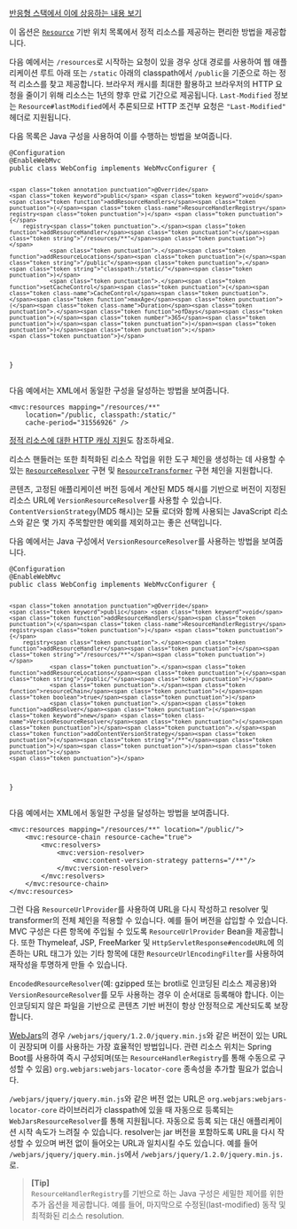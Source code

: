 <p><a href="https://docs.spring.io/spring-framework/reference/web/webflux/config.html#webflux-config-static-resources">반응형 스택에서 이에 상응하는 내용 보기</a></p>
<p>이 옵션은 <a href="https://docs.spring.io/spring-framework/docs/6.1.6/javadoc-api/org/springframework/core/io/Resource.html"><code>Resource</code></a> 기반 위치 목록에서 정적 리소스를 제공하는 편리한 방법을 제공합니다.</p>
<p>다음 예에서는 <code>/resources</code>로 시작하는 요청이 있을 경우 상대 경로를 사용하여 웹 애플리케이션 루트 아래 또는 <code>/static</code> 아래의 classpath에서 <code>/public</code>을 기준으로 하는 정적 리소스를 찾고 제공합니다. 브라우저 캐시를 최대한 활용하고 브라우저의 HTTP 요청을 줄이기 위해 리소스는 1년의 향후 만료 기간으로 제공됩니다. <code>Last-Modified</code> 정보는 <code>Resource#lastModified</code>에서 추론되므로 HTTP 조건부 요청은 <code>"Last-Modified"</code> 헤더로 지원됩니다.</p>
<p>다음 목록은 Java 구성을 사용하여 이를 수행하는 방법을 보여줍니다.</p>
<pre><code class="language-java"><span class="token annotation punctuation">@Configuration</span>
<span class="token annotation punctuation">@EnableWebMvc</span>
<span class="token keyword">public</span> <span class="token keyword">class</span> <span class="token class-name">WebConfig</span> <span class="token keyword">implements</span> <span class="token class-name">WebMvcConfigurer</span> <span class="token punctuation">{</span>

	<span class="token annotation punctuation">@Override</span>
	<span class="token keyword">public</span> <span class="token keyword">void</span> <span class="token function">addResourceHandlers</span><span class="token punctuation">(</span><span class="token class-name">ResourceHandlerRegistry</span> registry<span class="token punctuation">)</span> <span class="token punctuation">{</span>
		registry<span class="token punctuation">.</span><span class="token function">addResourceHandler</span><span class="token punctuation">(</span><span class="token string">"/resources/**"</span><span class="token punctuation">)</span>
				<span class="token punctuation">.</span><span class="token function">addResourceLocations</span><span class="token punctuation">(</span><span class="token string">"/public"</span><span class="token punctuation">,</span> <span class="token string">"classpath:/static/"</span><span class="token punctuation">)</span>
				<span class="token punctuation">.</span><span class="token function">setCacheControl</span><span class="token punctuation">(</span><span class="token class-name">CacheControl</span><span class="token punctuation">.</span><span class="token function">maxAge</span><span class="token punctuation">(</span><span class="token class-name">Duration</span><span class="token punctuation">.</span><span class="token function">ofDays</span><span class="token punctuation">(</span><span class="token number">365</span><span class="token punctuation">)</span><span class="token punctuation">)</span><span class="token punctuation">)</span><span class="token punctuation">;</span>
	<span class="token punctuation">}</span>
<span class="token punctuation">}</span></code></pre>
<p>다음 예에서는 XML에서 동일한 구성을 달성하는 방법을 보여줍니다.</p>
<pre><code class="language-xml"><span class="token tag"><span class="token tag"><span class="token punctuation">&lt;</span><span class="token namespace">mvc:</span>resources</span> <span class="token attr-name">mapping</span><span class="token attr-value"><span class="token punctuation">=</span><span class="token punctuation">"</span>/resources/**<span class="token punctuation">"</span></span>
	<span class="token attr-name">location</span><span class="token attr-value"><span class="token punctuation">=</span><span class="token punctuation">"</span>/public, classpath:/static/<span class="token punctuation">"</span></span>
	<span class="token attr-name">cache-period</span><span class="token attr-value"><span class="token punctuation">=</span><span class="token punctuation">"</span>31556926<span class="token punctuation">"</span></span> <span class="token punctuation">/&gt;</span></span></code></pre>
<p><a href="https://docs.spring.io/spring-framework/reference/web/webmvc/mvc-caching.html#mvc-caching-static-resources">정적 리소스에 대한 HTTP 캐싱 지원</a>도 참조하세요.</p>
<p>리소스 핸들러는 또한 최적화된 리소스 작업을 위한 도구 체인을 생성하는 데 사용할 수 있는 <a href="https://docs.spring.io/spring-framework/docs/6.1.6/javadoc-api/org/springframework/web/servlet/resource/ResourceResolver.html"><code>ResourceResolver</code></a> 구현 및 <a href="https://docs.spring.io/spring-framework/docs/6.1.6/javadoc-api/org/springframework/web/servlet/resource/ResourceTransformer.html"><code>ResourceTransformer</code></a> 구현 체인을 지원합니다.</p>
<p>콘텐츠, 고정된 애플리케이션 버전 등에서 계산된 MD5 해시를 기반으로 버전이 지정된 리소스 URL에 <code>VersionResourceResolver</code>를 사용할 수 있습니다. <code>ContentVersionStrategy</code>(MD5 해시)는 모듈 로더와 함께 사용되는 JavaScript 리소스와 같은 몇 가지 주목할만한 예외를 제외하고는 좋은 선택입니다.</p>
<p>다음 예에서는 Java 구성에서 <code>VersionResourceResolver</code>를 사용하는 방법을 보여줍니다.</p>
<pre><code class="language-java"><span class="token annotation punctuation">@Configuration</span>
<span class="token annotation punctuation">@EnableWebMvc</span>
<span class="token keyword">public</span> <span class="token keyword">class</span> <span class="token class-name">WebConfig</span> <span class="token keyword">implements</span> <span class="token class-name">WebMvcConfigurer</span> <span class="token punctuation">{</span>

	<span class="token annotation punctuation">@Override</span>
	<span class="token keyword">public</span> <span class="token keyword">void</span> <span class="token function">addResourceHandlers</span><span class="token punctuation">(</span><span class="token class-name">ResourceHandlerRegistry</span> registry<span class="token punctuation">)</span> <span class="token punctuation">{</span>
		registry<span class="token punctuation">.</span><span class="token function">addResourceHandler</span><span class="token punctuation">(</span><span class="token string">"/resources/**"</span><span class="token punctuation">)</span>
				<span class="token punctuation">.</span><span class="token function">addResourceLocations</span><span class="token punctuation">(</span><span class="token string">"/public/"</span><span class="token punctuation">)</span>
				<span class="token punctuation">.</span><span class="token function">resourceChain</span><span class="token punctuation">(</span><span class="token boolean">true</span><span class="token punctuation">)</span>
				<span class="token punctuation">.</span><span class="token function">addResolver</span><span class="token punctuation">(</span><span class="token keyword">new</span> <span class="token class-name">VersionResourceResolver</span><span class="token punctuation">(</span><span class="token punctuation">)</span><span class="token punctuation">.</span><span class="token function">addContentVersionStrategy</span><span class="token punctuation">(</span><span class="token string">"/**"</span><span class="token punctuation">)</span><span class="token punctuation">)</span><span class="token punctuation">;</span>
	<span class="token punctuation">}</span>
<span class="token punctuation">}</span></code></pre>
<p>다음 예에서는 XML에서 동일한 구성을 달성하는 방법을 보여줍니다.</p>
<pre><code class="language-xml"><span class="token tag"><span class="token tag"><span class="token punctuation">&lt;</span><span class="token namespace">mvc:</span>resources</span> <span class="token attr-name">mapping</span><span class="token attr-value"><span class="token punctuation">=</span><span class="token punctuation">"</span>/resources/**<span class="token punctuation">"</span></span> <span class="token attr-name">location</span><span class="token attr-value"><span class="token punctuation">=</span><span class="token punctuation">"</span>/public/<span class="token punctuation">"</span></span><span class="token punctuation">&gt;</span></span>
	<span class="token tag"><span class="token tag"><span class="token punctuation">&lt;</span><span class="token namespace">mvc:</span>resource-chain</span> <span class="token attr-name">resource-cache</span><span class="token attr-value"><span class="token punctuation">=</span><span class="token punctuation">"</span>true<span class="token punctuation">"</span></span><span class="token punctuation">&gt;</span></span>
		<span class="token tag"><span class="token tag"><span class="token punctuation">&lt;</span><span class="token namespace">mvc:</span>resolvers</span><span class="token punctuation">&gt;</span></span>
			<span class="token tag"><span class="token tag"><span class="token punctuation">&lt;</span><span class="token namespace">mvc:</span>version-resolver</span><span class="token punctuation">&gt;</span></span>
				<span class="token tag"><span class="token tag"><span class="token punctuation">&lt;</span><span class="token namespace">mvc:</span>content-version-strategy</span> <span class="token attr-name">patterns</span><span class="token attr-value"><span class="token punctuation">=</span><span class="token punctuation">"</span>/**<span class="token punctuation">"</span></span><span class="token punctuation">/&gt;</span></span>
			<span class="token tag"><span class="token tag"><span class="token punctuation">&lt;/</span><span class="token namespace">mvc:</span>version-resolver</span><span class="token punctuation">&gt;</span></span>
		<span class="token tag"><span class="token tag"><span class="token punctuation">&lt;/</span><span class="token namespace">mvc:</span>resolvers</span><span class="token punctuation">&gt;</span></span>
	<span class="token tag"><span class="token tag"><span class="token punctuation">&lt;/</span><span class="token namespace">mvc:</span>resource-chain</span><span class="token punctuation">&gt;</span></span>
<span class="token tag"><span class="token tag"><span class="token punctuation">&lt;/</span><span class="token namespace">mvc:</span>resources</span><span class="token punctuation">&gt;</span></span></code></pre>
<p>그런 다음 <code>ResourceUrlProvider</code>를 사용하여 URL을 다시 작성하고 resolver 및 transformer의 전체 체인을 적용할 수 있습니다. 예를 들어 버전을 삽입할 수 있습니다. MVC 구성은 다른 항목에 주입될 수 있도록 <code>ResourceUrlProvider</code> Bean을 제공합니다. 또한 Thymeleaf, JSP, FreeMarker 및 <code>HttpServletResponse#encodeURL</code>에 의존하는 URL 태그가 있는 기타 항목에 대한 <code>ResourceUrlEncodingFilter</code>를 사용하여 재작성을 투명하게 만들 수 있습니다.</p>
<p><code>EncodedResourceResolver</code>(예: gzipped 또는 brotli로 인코딩된 리소스 제공용)와 <code>VersionResourceResolver</code>를 모두 사용하는 경우 이 순서대로 등록해야 합니다. 이는 인코딩되지 않은 파일을 기반으로 콘텐츠 기반 버전이 항상 안정적으로 계산되도록 보장합니다.</p>
<p><a href="https://www.webjars.org/documentation">WebJars</a>의 경우 <code>/webjars/jquery/1.2.0/jquery.min.js</code>와 같은 버전이 있는 URL이 권장되며 이를 사용하는 가장 효율적인 방법입니다. 관련 리소스 위치는 Spring Boot를 사용하여 즉시 구성되며(또는 <code>ResourceHandlerRegistry</code>를 통해 수동으로 구성할 수 있음) <code>org.webjars:webjars-locator-core</code> 종속성을 추가할 필요가 없습니다.</p>
<p><code>/webjars/jquery/jquery.min.js</code>와 같은 버전 없는 URL은 <code>org.webjars:webjars-locator-core</code> 라이브러리가 classpath에 있을 때 자동으로 등록되는 <code>WebJarsResourceResolver</code>를 통해 지원됩니다. 자동으로 등록 되는 대신 애플리케이션 시작 속도가 느려질 수 있습니다. resolver는 jar 버전을 포함하도록 URL을 다시 작성할 수 있으며 버전 없이 들어오는 URL과 일치시킬 수도 있습니다. 예를 들어 <code>/webjars/jquery/jquery.min.js</code>에서 <code>/webjars/jquery/1.2.0/jquery.min.js.</code>로. </p>
<blockquote>
<p><strong>[Tip]</strong><br>
<code>ResourceHandlerRegistry</code>를 기반으로 하는 Java 구성은 세밀한 제어를 위한 추가 옵션을 제공합니다. 예를 들어, 마지막으로 수정된(last-modified) 동작 및 최적화된 리소스 resolution.</p>
</blockquote>